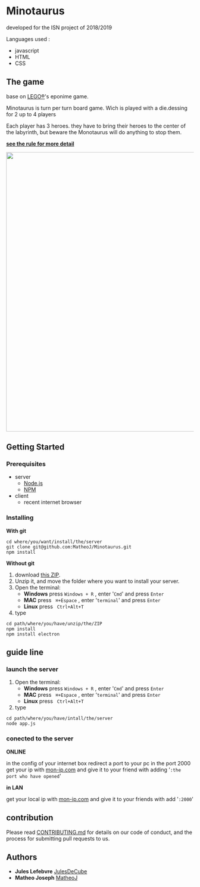 # Minotaurus
developed for the ISN project of 2018/2019

Languages used :
- javascript
- HTML
- CSS
## The game
base on [LEGO®](https://shop.lego.com/fr-FR/Minotaurus-3841?p=384)'s eponime game.

Minotaurus is turn per turn board game. Wich is played with a die.dessing for 2 up to 4 players

Each player has 3 heroes. they have to bring their heroes to the center of the labyrinth, but beware the Monotaurus will do anything to stop them.

**[see the rule for more detail](doc/RULE.md)**
<p align="center">
  <img width="750" src="https://sh-s7-live-s.legocdn.com/is/image/LEGO/3841?fit=constrain,1&wid=1000&hei=2000&fmt=png">
</p>

## Getting Started

### Prerequisites
- server
  - [Node.js](https://nodejs.org/en/)
  - [NPM](https://www.npmjs.com/)
- client
  - recent internet browser

### Installing
**With git**
```
cd where/you/want/install/the/server
git clone git@github.com:MatheoJ/Minotaurus.git
npm install
```
**Without git**

1. download [this ZIP](https://github.com/MatheoJ/Minotaurus.zip).
2. Unzip it, and move the folder where you want to install your server.
3. Open the terminal:
   - **Windows** press ``Windows + R`` , enter '``Cmd``' and press `Enter`
   - **MAC** press `` ⌘+Espace`` , enter '``terminal``' and press `Enter`
   - **Linux** press `` Ctrl+Alt+T``
4. type
```
cd path/where/you/have/unzip/the/ZIP
npm install
npm install electron
```

## guide line
### launch the server
1. Open the terminal:
    - **Windows** press ``Windows + R`` , enter '``Cmd``' and press `Enter`
    - **MAC** press `` ⌘+Espace`` , enter '``terminal``' and press `Enter`
    - **Linux** press `` Ctrl+Alt+T``
2. type
```
cd path/where/you/have/intall/the/server
node app.js
```

### conected to the server
**ONLINE**

in the config of your internet box redirect a port to your pc in the port 2000 get your ip with [mon-ip.com](http://www.mon-ip.com/adresse-ip-locale.php) and give it to your friend with adding '`:the port who have opened`'


**in LAN**

get your local ip with [mon-ip.com](http://www.mon-ip.com/adresse-ip-locale.php) and give it to your friends with add '`:2000`'

## contribution
Please read [CONTRIBUTING.md](https://gist.github.com/PurpleBooth/b24679402957c63ec426) for details on our code of conduct, and the process for submitting pull requests to us.

## Authors

* **Jules Lefebvre** [JulesDeCube](https://github.com/JulesDeCube)
* **Matheo Joseph**  [MatheoJ](https://github.com/MatheoJ)
